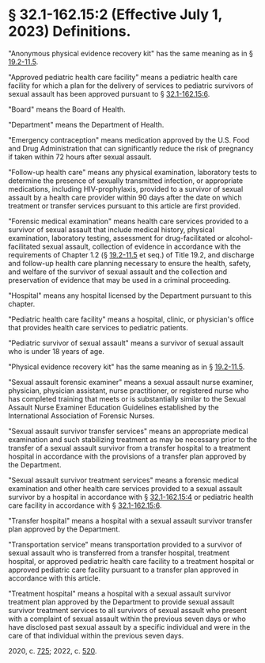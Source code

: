 # § 32.1-162.15:2 (Effective July 1, 2023) Definitions.

<p>"Anonymous physical evidence recovery kit" has the same meaning as in § <a href='/vacode/19.2-11.5/'>19.2-11.5</a>.</p><p>"Approved pediatric health care facility" means a pediatric health care facility for which a plan for the delivery of services to pediatric survivors of sexual assault has been approved pursuant to § <a href='/vacode/32.1-162.15:6/'>32.1-162.15:6</a>.</p><p>"Board" means the Board of Health.</p><p>"Department" means the Department of Health.</p><p>"Emergency contraception" means medication approved by the U.S. Food and Drug Administration that can significantly reduce the risk of pregnancy if taken within 72 hours after sexual assault.</p><p>"Follow-up health care" means any physical examination, laboratory tests to determine the presence of sexually transmitted infection, or appropriate medications, including HIV-prophylaxis, provided to a survivor of sexual assault by a health care provider within 90 days after the date on which treatment or transfer services pursuant to this article are first provided.</p><p>"Forensic medical examination" means health care services provided to a survivor of sexual assault that include medical history, physical examination, laboratory testing, assessment for drug-facilitated or alcohol-facilitated sexual assault, collection of evidence in accordance with the requirements of Chapter 1.2 (§ <a href='/vacode/19.2-11.5/'>19.2-11.5</a> et seq.) of Title 19.2, and discharge and follow-up health care planning necessary to ensure the health, safety, and welfare of the survivor of sexual assault and the collection and preservation of evidence that may be used in a criminal proceeding.</p><p>"Hospital" means any hospital licensed by the Department pursuant to this chapter.</p><p>"Pediatric health care facility" means a hospital, clinic, or physician's office that provides health care services to pediatric patients.</p><p>"Pediatric survivor of sexual assault" means a survivor of sexual assault who is under 18 years of age.</p><p>"Physical evidence recovery kit" has the same meaning as in § <a href='/vacode/19.2-11.5/'>19.2-11.5</a>.</p><p>"Sexual assault forensic examiner" means a sexual assault nurse examiner, physician, physician assistant, nurse practitioner, or registered nurse who has completed training that meets or is substantially similar to the Sexual Assault Nurse Examiner Education Guidelines established by the International Association of Forensic Nurses.</p><p>"Sexual assault survivor transfer services" means an appropriate medical examination and such stabilizing treatment as may be necessary prior to the transfer of a sexual assault survivor from a transfer hospital to a treatment hospital in accordance with the provisions of a transfer plan approved by the Department.</p><p>"Sexual assault survivor treatment services" means a forensic medical examination and other health care services provided to a sexual assault survivor by a hospital in accordance with § <a href='/vacode/32.1-162.15:4/'>32.1-162.15:4</a> or pediatric health care facility in accordance with § <a href='/vacode/32.1-162.15:6/'>32.1-162.15:6</a>.</p><p>"Transfer hospital" means a hospital with a sexual assault survivor transfer plan approved by the Department.</p><p>"Transportation service" means transportation provided to a survivor of sexual assault who is transferred from a transfer hospital, treatment hospital, or approved pediatric health care facility to a treatment hospital or approved pediatric care facility pursuant to a transfer plan approved in accordance with this article.</p><p>"Treatment hospital" means a hospital with a sexual assault survivor treatment plan approved by the Department to provide sexual assault survivor treatment services to all survivors of sexual assault who present with a complaint of sexual assault within the previous seven days or who have disclosed past sexual assault by a specific individual and were in the care of that individual within the previous seven days.</p><p>2020, c. <a href='http://lis.virginia.gov/cgi-bin/legp604.exe?201+ful+CHAP0725'>725</a>; 2022, c. <a href='http://lis.virginia.gov/cgi-bin/legp604.exe?221+ful+CHAP0520'>520</a>.</p>